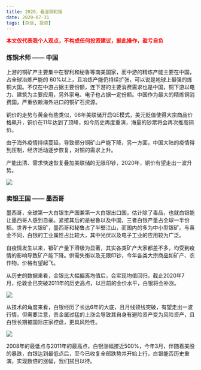 ```yaml
---
title: 2020，看涨铜和银
date: 2020-07-31
tags: [杂谈, 投资]
---
```


<font color=red>**本文仅代表我个人观点，不构成任何投资建议，据此操作，盈亏自负**</font>

### 炼铜术师 —— 中国

上游的铜矿产主要集中在智利和秘鲁等南美国家，而中游的精炼产能主要在中国，占全球冶炼产能的 60%以上，且冶炼产能仍持续扩张，可以说是地球上最强的炼铜大国。不仅在中游占据主要份额，连下游的主要消费需求也是中国，铜下游以电力、建筑为主要应用，另外家电、电子也占据一定份额。中国作为最大的精炼铜消费国，严重依赖海外进口的铜矿石资源。

铜价的走势与黄金有些类似，08年美联储开启QE模式，美元贬值使得大宗商品价格飙升，铜价在11年达到了顶峰，如今历史再度重演，海量的钞票将会再次推高铜价。

由于海外疫情持续蔓延，导致部分铜矿山产能下降，另一方面，中国大陆的疫情得到压制，经济活动逐步恢复，对铜的需求上升。

产能出清、需求快速恢复叠加美联储的无限印钞，2020年，铜价有望走出一波升势。

<img src="/images/2020/silver2020/copper.png">

### 卖银王国 —— 墨西哥

墨西哥，全球第一大白银生产国兼第一大白银出口国，估计除了毒品，也就白银能让墨西哥人感到自豪。紧接其后的是秘鲁以及中国，三者白银产量占全球一半份额。世界十大银矿，墨西哥和秘鲁占了半壁江山，而国内的多为中小型银矿。与黄金不同，白银的工业属性占比较大，其中光伏以及电子工业的应用较为广泛。

自疫情发生以来，银矿产量下滑极为显著，其实各类矿产大家都差不多，均受到疫情的影响导致矿产能下降。供需失衡以及无限印钞，今年各类大宗商品如矿产、农作物，价格有望起飞。

从历史的数据来看，金银比大幅偏离均值后，会实现均值回归。截止2020年7月，伦敦金已突破2011年的历史高点，以目前的金价水平，白银将会补涨。

<img src="/images/2020/silver2020/goldAndSilver.png">

从技术的角度来看，白银经历了长达6年的大底，且月线颈线突破，有望走出一波行情。但需要注意，贵金属过猛的上涨会导致其自身有避险资产变为风险资产，且白银长期被国际庄家控盘，更具风险性。

<img src="/images/2020/silver2020/silver.png">

2008年的最低点与2011年的最高点，白银涨幅接近500%，今年3月，伴随着美股的暴跌，白银达到最低点后，至今已收复全部跌势并开始上行，白银能否历史重演，实现数倍的涨幅，我们拭目以待。
